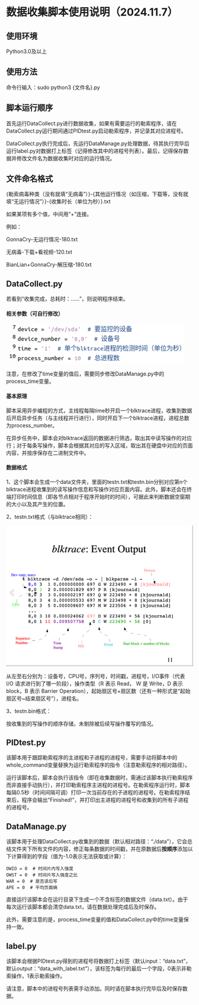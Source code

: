# 数据收集脚本使用说明（2024.11.7）

## 使用环境

Python3.0及以上



## 使用方法

命令行输入：sudo python3 {文件名}.py



## 脚本运行顺序

首先运行DataCollect.py进行数据收集，如果有需要运行的勒索程序，请在DataCollect.py运行期间通过PIDtest.py启动勒索程序，并记录其对应进程号。

DataCollect.py执行完成后，先运行DataManage.py处理数据，待其执行完毕后运行label.py对数据打上标签（记得修改其中的进程号列表）。最后，记得保存数据并修改文件名为数据收集时对应的运行情况。



## 文件命名格式

{勒索病毒种类（没有就填“无病毒”）}-{其他运行情况（如压缩，下载等，没有就填“无运行情况”）}-{收集时长（单位为秒）}.txt

如果某项有多个值，中间用“+”连接。

例如：

GonnaCry-无运行情况-180.txt

无病毒-下载+看视频-120.txt

BianLian+GonnaCry-解压缩-180.txt



## DataCollect.py

若看到“收集完成，总耗时：……”，则说明程序结束。

#### 相关参数（可自行修改）

![](revevant_parameter.png)

注意，在修改了time变量的值后，需要同步修改DataManage.py中的process_time变量。

#### 基本原理

脚本采用异步编程的方式，主线程每隔time秒开启一个blktrace进程，收集到数据后开启异步任务（与主线程并行进行），同时开启下一个blktrace进程，进程总数为process_number。

在异步任务中，脚本会对blktrace返回的数据进行筛选，取出其中读写操作的对应行；对于每条写操作，脚本会根据其对应的写入区域，取出其在硬盘中对应的页面内容，并按序保存在二进制文件中。

#### 数据格式

1、这个脚本会生成一个data文件夹，里面的testn.txt和testn.bin分别对应第n个blktrace进程收集到的读写操作信息和写操作对应页面内容。此外，脚本还会在终端打印时间信息（即各节点相对于程序开始时的时间），可据此来判断数据空窗期的大小以及其产生的位置。

2、testn.txt格式（与blktrace相同）：

<img src="data_format.png" style="zoom:60%;" />

从左至右分别为：设备号，CPU号，序列号，时间戳，进程号，I/O事件（代表 I/O 请求进行到了哪一阶段），操作类型（R 表示 Read， W 是 Write，D 表示 block，B 表示 Barrier Operation），起始扇区号+扇区数（还有一种形式是“起始扇区号~结束扇区号”），进程名。

3、testn.bin格式：

按收集到的写操作的顺序存储，未剔除被后续写操作覆写的情况。



## PIDtest.py

该脚本用于跟踪勒索程序的主进程和子进程的进程号，需要手动将脚本中的whole_command变量替换为运行勒索程序的指令（注意勒索程序的相对路径）。

运行该脚本后，脚本会执行该指令（即在收集数据时，需通过该脚本执行勒索程序而非直接手动执行），并打印勒索程序主进程的进程号。在勒索程序运行时，脚本每隔0.5秒（时间间隔可调）打印一次当前存在的子进程的进程号。在勒索程序结束后，程序会输出“Finished!”，并打印出主进程的进程号和收集到的所有子进程的进程号。



## DataManage.py

该脚本用于处理DataCollect.py收集到的数据（默认相对路径：“./data”），它会总结文件夹下所有文件的内容，修正每条数据的时间戳，并在原数据后**按顺序**添加以下计算得到的字段（值为-1.0表示无法获取或计算）：

```
OWIO = 0  # 时间片内写入强度
OWST = 0  # 时间片写入强度之比
WAR = 0  # 是否读后写
APE = 0  # 平均页面熵
```

直接运行该脚本会在运行目录下生成一个不含标签的数据文件（data.txt）。由于每次运行该脚本都会清空data.txt，请在数据处理完成后及时保存。

此外，需要注意的是，process_time变量的值和DataCollect.py中的time变量保持一致。



## label.py

该脚本会根据PIDtest.py得到的进程号将数据打上标签（默认input：“data.txt”，默认output：“data_with_label.txt”），该标签为每行的最后一个字段，0表示非勒索操作，1表示勒索操作。

请注意，脚本中的进程号列表需手动添加。同时请在脚本执行完毕后及时保存数据。

